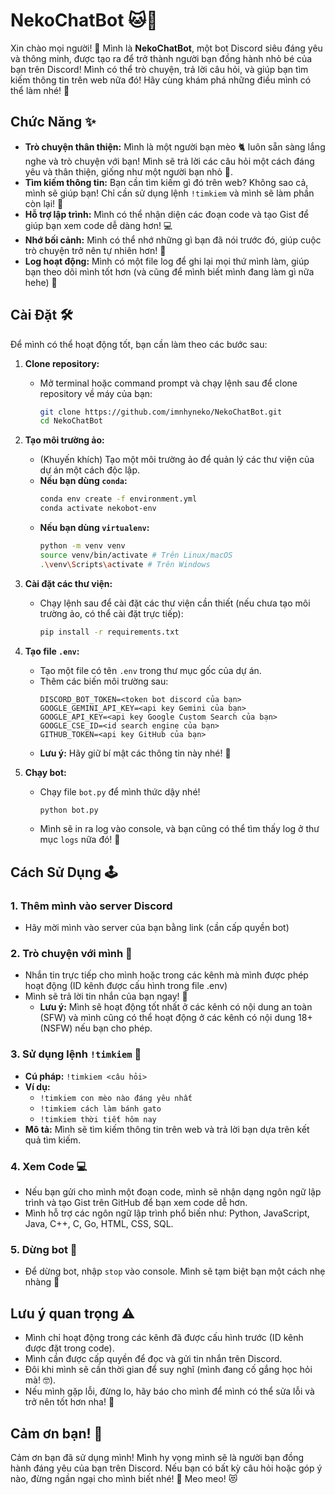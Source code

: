 # NekoChatBot 🐱💬

Xin chào mọi người! 👋 Mình là **NekoChatBot**, một bot Discord siêu đáng yêu và thông minh, được tạo ra để trở thành người bạn đồng hành nhỏ bé của bạn trên Discord! Mình có thể trò chuyện, trả lời câu hỏi, và giúp bạn tìm kiếm thông tin trên web nữa đó! Hãy cùng khám phá những điều mình có thể làm nhé! 🥰

## Chức Năng ✨

-   **Trò chuyện thân thiện:** Mình là một người bạn mèo 🐈 luôn sẵn sàng lắng nghe và trò chuyện với bạn! Mình sẽ trả lời các câu hỏi một cách đáng yêu và thân thiện, giống như một người bạn nhỏ 💖.
-   **Tìm kiếm thông tin:** Bạn cần tìm kiếm gì đó trên web? Không sao cả, mình sẽ giúp bạn! Chỉ cần sử dụng lệnh `!timkiem` và mình sẽ làm phần còn lại! 🔎
-   **Hỗ trợ lập trình:** Mình có thể nhận diện các đoạn code và tạo Gist để giúp bạn xem code dễ dàng hơn! 💻
-   **Nhớ bối cảnh:** Mình có thể nhớ những gì bạn đã nói trước đó, giúp cuộc trò chuyện trở nên tự nhiên hơn! 🧠
-   **Log hoạt động:** Mình có một file log để ghi lại mọi thứ mình làm, giúp bạn theo dõi mình tốt hơn (và cũng để mình biết mình đang làm gì nữa hehe) 📝

## Cài Đặt 🛠️

Để mình có thể hoạt động tốt, bạn cần làm theo các bước sau:

1.  **Clone repository:**
    -   Mở terminal hoặc command prompt và chạy lệnh sau để clone repository về máy của bạn:
        ```bash
        git clone https://github.com/imnhyneko/NekoChatBot.git
        cd NekoChatBot
        ```

2.  **Tạo môi trường ảo:**
    -   (Khuyến khích) Tạo một môi trường ảo để quản lý các thư viện của dự án một cách độc lập.
      -   **Nếu bạn dùng `conda`:**
          ```bash
          conda env create -f environment.yml
          conda activate nekobot-env
          ```
      -  **Nếu bạn dùng `virtualenv`:**
          ```bash
          python -m venv venv
          source venv/bin/activate # Trên Linux/macOS
          .\venv\Scripts\activate # Trên Windows
          ```

3.  **Cài đặt các thư viện:**
    -   Chạy lệnh sau để cài đặt các thư viện cần thiết (nếu chưa tạo môi trường ảo, có thể cài đặt trực tiếp):
        ```bash
        pip install -r requirements.txt
        ```

4.  **Tạo file `.env`:**
    -   Tạo một file có tên `.env` trong thư mục gốc của dự án.
    -   Thêm các biến môi trường sau:
        ```
        DISCORD_BOT_TOKEN=<token bot discord của bạn>
        GOOGLE_GEMINI_API_KEY=<api key Gemini của bạn>
        GOOGLE_API_KEY=<api key Google Custom Search của bạn>
        GOOGLE_CSE_ID=<id search engine của bạn>
        GITHUB_TOKEN=<api key GitHub của bạn>
        ```
    -   **Lưu ý:** Hãy giữ bí mật các thông tin này nhé! 🤫

5.  **Chạy bot:**
    -   Chạy file `bot.py` để mình thức dậy nhé!
        ```bash
        python bot.py
        ```
    -   Mình sẽ in ra log vào console, và bạn cũng có thể tìm thấy log ở thư mục `logs` nữa đó! 👀

## Cách Sử Dụng 🕹️

### 1. Thêm mình vào server Discord 
-  Hãy mời mình vào server của bạn bằng link (cần cấp quyền bot)

### 2. Trò chuyện với mình 💬
- Nhắn tin trực tiếp cho mình hoặc trong các kênh mà mình được phép hoạt động (ID kênh được cấu hình trong file .env)
- Mình sẽ trả lời tin nhắn của bạn ngay! 🥰
    -   **Lưu ý:** Mình sẽ hoạt động tốt nhất ở các kênh có nội dung an toàn (SFW) và mình cũng có thể hoạt động ở các kênh có nội dung 18+ (NSFW) nếu bạn cho phép.

### 3. Sử dụng lệnh `!timkiem` 🔎

-   **Cú pháp:** `!timkiem <câu hỏi>`
-   **Ví dụ:**
    -   `!timkiem con mèo nào đáng yêu nhất`
    -   `!timkiem cách làm bánh gato`
    -   `!timkiem thời tiết hôm nay`
-   **Mô tả:** Mình sẽ tìm kiếm thông tin trên web và trả lời bạn dựa trên kết quả tìm kiếm.

### 4. Xem Code 💻
-   Nếu bạn gửi cho mình một đoạn code, mình sẽ nhận dạng ngôn ngữ lập trình và tạo Gist trên GitHub để bạn xem code dễ hơn.
-   Mình hỗ trợ các ngôn ngữ lập trình phổ biến như: Python, JavaScript, Java, C++, C, Go, HTML, CSS, SQL.

### 5. Dừng bot 🛑
-   Để dừng bot, nhập `stop` vào console. Mình sẽ tạm biệt bạn một cách nhẹ nhàng 🥺

## Lưu ý quan trọng ⚠️

-   Mình chỉ hoạt động trong các kênh đã được cấu hình trước (ID kênh được đặt trong code).
-   Mình cần được cấp quyền để đọc và gửi tin nhắn trên Discord.
-   Đôi khi mình sẽ cần thời gian để suy nghĩ (mình đang cố gắng học hỏi mà! 🤓).
-   Nếu mình gặp lỗi, đừng lo, hãy báo cho mình để mình có thể sửa lỗi và trở nên tốt hơn nha! 🐞

## Cảm ơn bạn! 🙏

Cảm ơn bạn đã sử dụng mình! Mình hy vọng mình sẽ là người bạn đồng hành đáng yêu của bạn trên Discord. Nếu bạn có bất kỳ câu hỏi hoặc góp ý nào, đừng ngần ngại cho mình biết nhé! 💖
Meo meo! 😻
